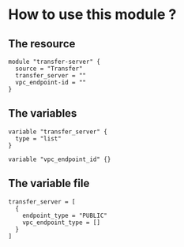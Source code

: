 # How to use this module ?

## The resource
```hcl-terraform
module "transfer-server" {
  source = "Transfer"
  transfer_server = ""
  vpc_endpoint-id = ""
}
```

## The variables
```hcl-terraform
variable "transfer_server" {
  type = "list"
}

variable "vpc_endpoint_id" {}
```

## The variable file
```hcl-terraform
transfer_server = [
  {
    endpoint_type = "PUBLIC"
    vpc_endpoint_type = []
  }
]
```